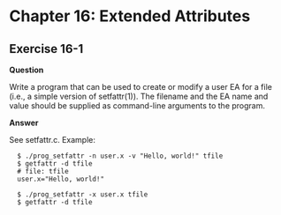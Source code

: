 Chapter 16: Extended Attributes
===============================

Exercise 16-1
-------------

**Question**

Write a program that can be used to create or modify a user EA for a
file (i.e., a simple version of setfattr(1)). The filename and the EA
name and value should be supplied as command-line arguments to the
program.

**Answer**

See setfattr.c.  Example:

```
  $ ./prog_setfattr -n user.x -v "Hello, world!" tfile
  $ getfattr -d tfile
  # file: tfile
  user.x="Hello, world!"

  $ ./prog_setfattr -x user.x tfile
  $ getfattr -d tfile
```
